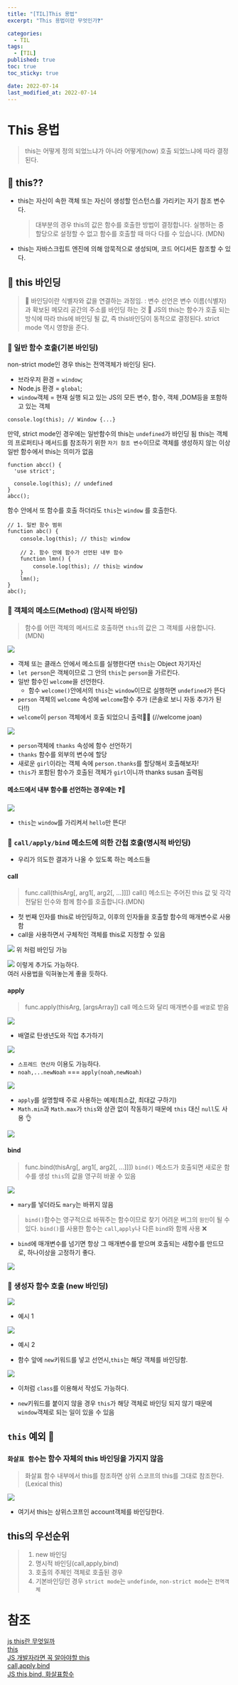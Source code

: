 ```yaml
---
title: "[TIL]This 용법"
excerpt: "This 용법이란 무엇인가❓"

categories:
  - TIL
tags:
  - [TIL]
published: true
toc: true
toc_sticky: true

date: 2022-07-14
last_modified_at: 2022-07-14
---
```


# This 용법

> this는 어떻게 정의 되었느냐가 아니라
> 어떻게(how) 호출 되었느냐에 따라 결정된다.

## 🌱 this??

- this는 자신이 속한 객체 또는 자신이 생성할 인스턴스를 가리키는 자기 참조 변수다.
  > 대부분의 경우 this의 값은 함수를 호출한 방법이 결정합니다. 실행하는 중 할당으로 설정할 수 없고 함수를 호출할 때 마다 다를 수 있습니다. (MDN)
- this는 자바스크립트 엔진에 의해 암묵적으로 생성되며, 코드 어디서든 참조할 수 있다.

## 🌱 this 바인딩

> 📌 바인딩이란 식별자와 값을 연결하는 과정임.
> : 변수 선언은 변수 이름(식별자)과 확보된 메모리 공간의 주소를 바인딩 하는 것
> 📌 JS의 this는 함수가 호출 되는 방식에 따라 this에 바인딩 될 값, 즉 this바인딩이 동적으로 결정된다. strict mode 역시 영향을 준다.

### 🌱 일반 함수 호출(기본 바인딩)

non-strict mode인 경우 this는 전역객체가 바인딩 된다.

- 브라우저 환경 = `window`;
- Node.js 환경 = `global`;
- `window`객체 = 현재 실행 되고 있는 JS의 모든 변수, 함수, 객체 ,DOM등을 포함하고 있는 객체

```
console.log(this); // Window {...}
```

만약, strict mode인 경우에는 일반함수의 this는 `undefined`가 바인딩 됨
this는 객체의 프로퍼티나 메서드를 참조하기 위한 `자기 참조 변수`이므로 객체를 생성하지 않는 이상 일반 함수에서 this는 의미가 없음

```
function abcc() {
  'use strict';

  console.log(this); // undefined
}
abcc();
```

함수 안에서 또 함수를 호출 하더라도 `this`는 `window` 를 호출한다.

```
// 1. 일반 함수 범위
function abc() {
    console.log(this); // this는 window

    // 2. 함수 안에 함수가 선언된 내부 함수
    function lmn() {
        console.log(this); // this는 window
    }
    lmn();
}
abc();
```

### 🌱 객체의 메소드(Method) (암시적 바인딩)

> 함수를 어떤 객체의 메서드로 호출하면 `this`의 값은 그 객체를 사용합니다.(MDN)

![](/assets/image/this/객체의메소드1.png)

- 객체 또는 클래스 안에서 메소드를 실행한다면 `this`는 Object 자기자신
- `let person`은 객체이므로 그 안의 `this`는 `person`을 가르킨다.
- 일반 함수인 `welcome`을 선언한다.
  - 함수 `welcome()`안에서의 `this`는 `window`이므로 실행하면 `undefined`가 뜬다
- `person` 객체의 `welcome` 속성에 `welcome`함수 추가 (콘솔로 보니 자동 추가가 된다!!)
- `welcome`이 `person` 객체에서 호출 되었으니 출력🙆‍♀️ (//welcome joan)

![](/assets/image/this/객체의메소드2.png)

- `person`객체에 `thanks` 속성에 함수 선언하기
- `thanks` 함수를 외부의 변수에 할당
- 새로운 `girl`이라는 객체 속에 `person.thanks`를 할당해서 호출해보자!
- `this`가 포함된 함수가 호출된 객체가 `girl`이니까 thanks susan 출력됨

#### 메소드에서 내부 함수를 선언하는 경우에는 ❓🧐

![](/assets/image/this/객체의메소드3.png)

- `this`는 `window`를 가리켜서 `hello`만 뜬다!

### 🌱 `call/apply/bind` 메소드에 의한 간첩 호출(명시적 바인딩)

- 우리가 의도한 결과가 나올 수 있도록 하는 메소드들

#### call

> func.call(thisArg[, arg1[, arg2[, ...]]])
> call() 메소드는 주어진 this 값 및 각각 전달된 인수와 함께 함수를 호출합니다.(MDN)

- 첫 번째 인자를 this로 바인딩하고, 이후의 인자들을 호출할 함수의 매개변수로 사용함
- call을 사용하면서 구체적인 객체를 this로 지정할 수 있음

![](/assets/image/this/this용법call.png)
위 처럼 바인딩 가능

![](/assets/image/this/this용법call2.png)
이렇게 추가도 가능하다.<br> 여러 사용법을 익혀놓는게 좋을 듯하다.

#### apply

> func.apply(thisArg, [argsArray])
> call 메소드와 달리 매개변수를 `배열`로 받음

![](/assets/image/this/this용법apply1.png)

- 배열로 탄생년도와 직업 추가하기

![](/assets/image/this/this용법apply2.png)

- `스프레드 연산자` 이용도 가능하다.
- `noah,...newNoah` === `apply(noah,newNoah)`

![](/assets/image/this/this용법apply3.png)

- `apply`를 설명할때 주로 사용하는 예제(최소값, 최대값 구하기)
- `Math.min`과 `Math.max`가 `this`와 상관 없이 작동하기 때문에 `this` 대신 `null`도 사용 👌

![](/assets/image/this/this용법apply4.png)

#### bind

> func.bind(thisArg[, arg1[, arg2[, ...]]])
> `bind()` 메소드가 호출되면 새로운 함수를 생성
> `this`의 값을 영구히 바꿀 수 있음

![](/assets/image/this/this용법bind1.png)

- `mary`를 넣더라도 `mary`는 바뀌지 않음

> `bind()`함수는 영구적으로 바꿔주는 함수이므로 찾기 어려운 버그의 `원인`이 될 수 있다.
> `bind()`를 사용한 함수는 `call`,`apply`나 다른 `bind`와 함께 사용 ❌

- `bind`에 매개변수를 넘기면 항상 그 매개변수를 받으며 호출되는 새함수를 만드므로, 하나이상을 고정하기 좋다.

![](/assets/image/this/this용법bind2.png)

### 🌱 생성자 함수 호출 (new 바인딩)

![](/assets/image/this/this용법new1.png)

- 예시 1

![](/assets/image/this/this용법new2.png)

- 예시 2

- 함수 앞에 `new`키워드를 넣고 선언시,`this`는 해당 객체를 바인딩함.

![](/assets/image/this/this용법new3.png)

- 이처럼 `class`를 이용해서 작성도 가능하다.

- `new`키워드를 붙이지 않을 경우 `this`가 해당 객체로 바인딩 되지 않기 때문에 `window`객체로 되는 일이 있을 수 있음

## `this` 예외 🚫

### `화살표 함수`는 함수 자체의 this 바인딩을 가지지 않음

> 화살표 함수 내부에서 this를 참조하면 상위 스코프의 this를 그대로 참조한다. (Lexical this)

![](/assets/image/this/this화살표함수.png)

- 여기서 this는 상위스코프인 account객체를 바인딩한다.

## this의 우선순위

> 1. new 바인딩
> 2. 명시적 바인딩(call,apply,bind)
> 3. 호출의 주체인 객체로 호출된 경우
> 4. 기본바인딩인 경우 `strict mode`는 `undefinde`, `non-strict mode`는 `전역객체`

# 참조

[js this란 무엇일까](https://hanamon.kr/javascript-this%EB%9E%80-%EB%AC%B4%EC%97%87%EC%9D%BC%EA%B9%8C/)<br>
[this](https://velog.io/@edie_ko/js-this)<br>
[JS 개발자라면 꼭 알아야할 this](https://wormwlrm.github.io/2019/03/04/You-should-know-JavaScript-this.html.html)<br>
[call,apply,bind](https://ibrahimovic.tistory.com/29)<br>
[JS this,bind, 화살표함수](https://bohyeon-n.github.io/deploy/javascript/this.html)
